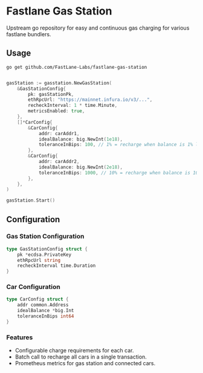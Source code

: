 # Fastlane Gas Station

Upstream go repository for easy and continuous gas charging for various fastlane bundlers.

## Usage

```
go get github.com/FastLane-Labs/fastlane-gas-station
```

```go

gasStation := gasstation.NewGasStation(
    &GasStationConfig{
        pk: gasStationPk,
        ethRpcUrl: "https://mainnet.infura.io/v3/...",
        recheckInterval: 1 * time.Minute,
        metricsEnabled: true,
    }, 
    []*CarConfig{
        &CarConfig{
            addr: carAddr1,
            idealBalance: big.NewInt(1e18),
            toleranceInBips: 100, // 1% = recharge when balance is 1% less than ideal
        },
        &CarConfig{
            addr: carAddr2,
            idealBalance: big.NewInt(2e18),
            toleranceInBips: 1000, // 10% = recharge when balance is 10% less than ideal
        },
    },    
)

gasStation.Start()
```

## Configuration

### Gas Station Configuration

```go
type GasStationConfig struct {
    pk *ecdsa.PrivateKey
    ethRpcUrl string
    recheckInterval time.Duration
}
```

### Car Configuration

```go
type CarConfig struct {
    addr common.Address
    idealBalance *big.Int
    toleranceInBips int64
}
```

### Features

- Configurable charge requirements for each car.
- Batch call to recharge all cars in a single transaction.
- Prometheus metrics for gas station and connected cars.


